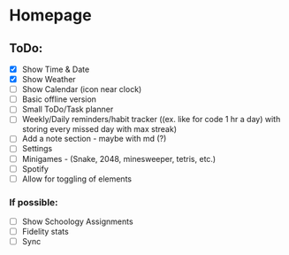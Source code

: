 # Homepage

## ToDo:

- [x] Show Time & Date
- [x] Show Weather
- [ ] Show Calendar (icon near clock)
- [ ] Basic offline version
- [ ] Small ToDo/Task planner
- [ ] Weekly/Daily reminders/habit tracker ((ex. like for code 1 hr a day) with storing every missed day with max streak)
- [ ] Add a note section - maybe with md (?)
- [ ] Settings
- [ ] Minigames - (Snake, 2048, minesweeper, tetris, etc.)
- [ ] Spotify
- [ ] Allow for toggling of elements

### If possible:

- [ ] Show Schoology Assignments
- [ ] Fidelity stats
- [ ] Sync
